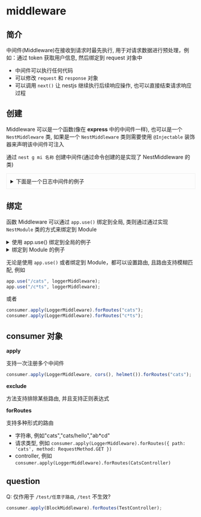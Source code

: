 # middleware

## 简介

中间件(Middleware)在接收到请求时最先执行, 用于对请求数据进行预处理，例如：通过 token 获取用户信息, 然后绑定到 request 对象中

- 中间件可以执行任何代码
- 可以修改 `request` 和 `response` 对象
- 可以调用 `next()` 让 nestjs 继续执行后续响应操作, 也可以直接结束请求响应过程

## 创建

Middleware 可以是一个函数(像在 **express** 中的中间件一样), 也可以是一个 `NestMiddleware` 类, 如果是一个 `NestMiddleware` 类则需要使用 `@Injectable` 装饰器来声明该中间件可注入

通过 `nest g mi 名称` 创建中间件(通过命令创建的是实现了 NestMiddleware 的类)

<details style="border: 1px solid #eee; padding: 10px">
<summary style="cursor: pointer">
下面是一个日志中间件的例子
</summary>

```ts
// middleware/logger.middleware.ts

import { Injectable, NestMiddleware } from "@nestjs/common";
import { Request, Response, NextFunction } from "express";

@Injectable()
export class LoggerMiddleware implements NestMiddleware {
  use(req: Request, res: Response, next: NextFunction) {
    console.log(`${req.ip} request ${req.path} at ${new Date().toString()}`);
    next();
  }
}
```

可以改写为函数形式

```ts
// middleware/loggerFn.middleware.ts

export function loggerMiddleware(req: Request, res: Response, next: NextFunction) {
  console.log(`${req.ip} request ${req.path} at ${new Date().toString()}`);
  next();
}
```

</details>

## 绑定

函数 Middleware 可以通过 `app.use()` 绑定到全局, 类则通过通过实现 `NestModule` 类的方式来绑定到 Module

<details>
<summary style="cursor: pointer">
    使用 app.use() 绑定到全局的例子
</summary>

```ts
// main.ts
import { loggerMiddleware } from "./middleware/loggerFn.middleware";

app.use(loggerMiddleware);
```

</details>

<details>
<summary style="cursor: pointer">
    绑定到 Module 的例子
</summary>

```ts
// app.module.ts

import { LoggerMiddleware } from "./middleware/logger.middleware";

@Module()
export class AppModule implements NestModule {
  configure(consumer: MiddlewareConsumer) {
    consumer.apply(LoggerMiddleware).forRoutes("cats");
  }
}
```

</details>

无论是使用 `app.use()` 或者绑定到 Module，都可以设置路由, 且路由支持模糊匹配, 例如

```ts
app.use("/cats", loggerMiddleware);
app.use("/c*ts", loggerMiddleware);
```

或者

```ts
consumer.apply(LoggerMiddleware).forRoutes("cats");
consumer.apply(LoggerMiddleware).forRoutes("c*ts");
```

## consumer 对象

**apply**

支持一次注册多个中间件

```ts
consumer.apply(LoggerMiddleware, cors(), helmet()).forRoutes("cats");
```

**exclude**

方法支持排除某些路由, 并且支持正则表达式

**forRoutes**

支持多种形式的路由

- 字符串, 例如"cats","cats/hello","ab\*cd"
- 请求类型, 例如 `consumer.apply(LoggerMiddleware).forRoutes({ path: 'cats', method: RequestMethod.GET })`
- controller, 例如 `consumer.apply(LoggerMiddleware).forRoutes(CatsController)`

## question

Q: 仅作用于 `/test/任意子路由`, `/test` 不生效?

```ts
consumer.apply(BlockMiddleware).forRoutes(TestController);
```
